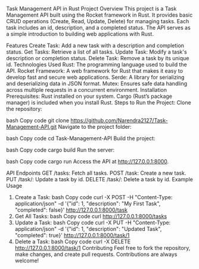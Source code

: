 Task Management API in Rust
Project Overview
This project is a Task Management API built using the Rocket framework in Rust. It provides basic CRUD operations (Create, Read, Update, Delete) for managing tasks. Each task includes an id, description, and a completed status. The API serves as a simple introduction to building web applications with Rust.

Features
Create Task: Add a new task with a description and completion status.
Get Tasks: Retrieve a list of all tasks.
Update Task: Modify a task's description or completion status.
Delete Task: Remove a task by its unique id.
Technologies Used
Rust: The programming language used to build the API.
Rocket Framework: A web framework for Rust that makes it easy to develop fast and secure web applications.
Serde: A library for serializing and deserializing data in JSON format.
Mutex: Ensures safe data handling across multiple requests in a concurrent environment.
Installation
Prerequisites:
Rust installed on your system.
Cargo (Rust’s package manager) is included when you install Rust.
Steps to Run the Project:
Clone the repository:

bash
Copy code
git clone https://github.com/Narendra2127/Task-Management-API.git
Navigate to the project folder:

bash
Copy code
cd Task-Management-API
Build the project:

bash
Copy code
cargo build
Run the server:

bash
Copy code
cargo run
Access the API at http://127.0.0.1:8000.

API Endpoints
GET /tasks: Fetch all tasks.
POST /task: Create a new task.
PUT /task/<id>: Update a task by id.
DELETE /task/<id>: Delete a task by id.
Example Usage
1. Create a Task:
bash
Copy code
curl -X POST -H "Content-Type: application/json" -d '{"id": 1, "description": "My First Task", "completed": false}' http://127.0.0.1:8000/task
2. Get All Tasks:
bash
Copy code
curl http://127.0.0.1:8000/tasks
3. Update a Task:
bash
Copy code
curl -X PUT -H "Content-Type: application/json" -d '{"id": 1, "description": "Updated Task", "completed": true}' http://127.0.0.1:8000/task/1
4. Delete a Task:
bash
Copy code
curl -X DELETE http://127.0.0.1:8000/task/1
Contributing
Feel free to fork the repository, make changes, and create pull requests. Contributions are always welcome!

